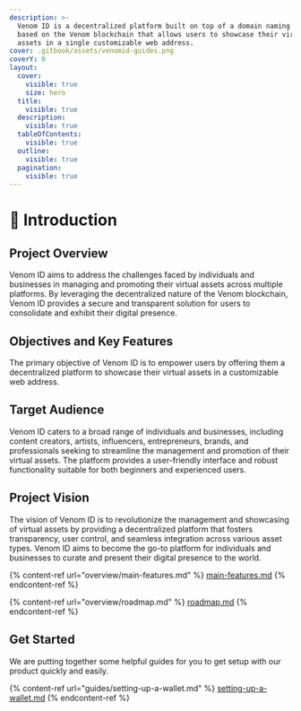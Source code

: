 ```yaml
---
description: >-
  Venom ID is a decentralized platform built on top of a domain naming system
  based on the Venom blockchain that allows users to showcase their virtual
  assets in a single customizable web address.
cover: .gitbook/assets/venomid-guides.png
coverY: 0
layout:
  cover:
    visible: true
    size: hero
  title:
    visible: true
  description:
    visible: true
  tableOfContents:
    visible: true
  outline:
    visible: true
  pagination:
    visible: true
---
```


# 👋 Introduction

## Project Overview

Venom ID aims to address the challenges faced by individuals and businesses in managing and promoting their virtual assets across multiple platforms. By leveraging the decentralized nature of the Venom blockchain, Venom ID provides a secure and transparent solution for users to consolidate and exhibit their digital presence.

## Objectives and Key Features

The primary objective of Venom ID is to empower users by offering them a decentralized platform to showcase their virtual assets in a customizable web address.

## Target Audience

Venom ID caters to a broad range of individuals and businesses, including content creators, artists, influencers, entrepreneurs, brands, and professionals seeking to streamline the management and promotion of their virtual assets. The platform provides a user-friendly interface and robust functionality suitable for both beginners and experienced users.

## Project Vision

The vision of Venom ID is to revolutionize the management and showcasing of virtual assets by providing a decentralized platform that fosters transparency, user control, and seamless integration across various asset types. Venom ID aims to become the go-to platform for individuals and businesses to curate and present their digital presence to the world.



{% content-ref url="overview/main-features.md" %}
[main-features.md](overview/main-features.md)
{% endcontent-ref %}

{% content-ref url="overview/roadmap.md" %}
[roadmap.md](overview/roadmap.md)
{% endcontent-ref %}

## Get Started

We are putting together some helpful guides for you to get setup with our product quickly and easily.

{% content-ref url="guides/setting-up-a-wallet.md" %}
[setting-up-a-wallet.md](guides/setting-up-a-wallet.md)
{% endcontent-ref %}
